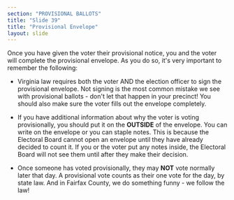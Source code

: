 ```yaml
---
section: "PROVISIONAL BALLOTS"
title: "Slide 39"
title: "Provisional Envelope"
layout: slide
---
```


Once you have given the voter their provisional notice, you and the voter will complete the provisional envelope. As you do so, it's very important to remember the following:

- Virginia law requires both the voter AND the election officer to sign the provisional envelope. Not signing is the most common mistake we see with provisional ballots - don't let that happen in your precinct! You should also make sure the voter fills out the envelope completely.

- If you have additional information about why the voter is voting provisionally, you should put it on the **OUTSIDE** of the envelope. You can write on the envelope or you can staple notes. This is because the Electoral Board cannot open an envelope until they have already decided to count it. If you or the voter put any notes inside, the Electoral Board will not see them until after they make their decision.

- Once someone has voted provisionally, they may **NOT** vote normally later that day. A provisional vote counts as their one vote for the day, by state law. And in Fairfax County, we do something funny - we follow the law!

